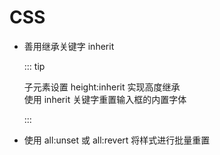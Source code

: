# CSS

- 善用继承关键字 inherit

  ::: tip

  子元素设置 height:inherit 实现高度继承  
  使用 inherit 关键字重置输入框的内置字体

  :::

- 使用 all:unset 或 all:revert 将样式进行批量重置
